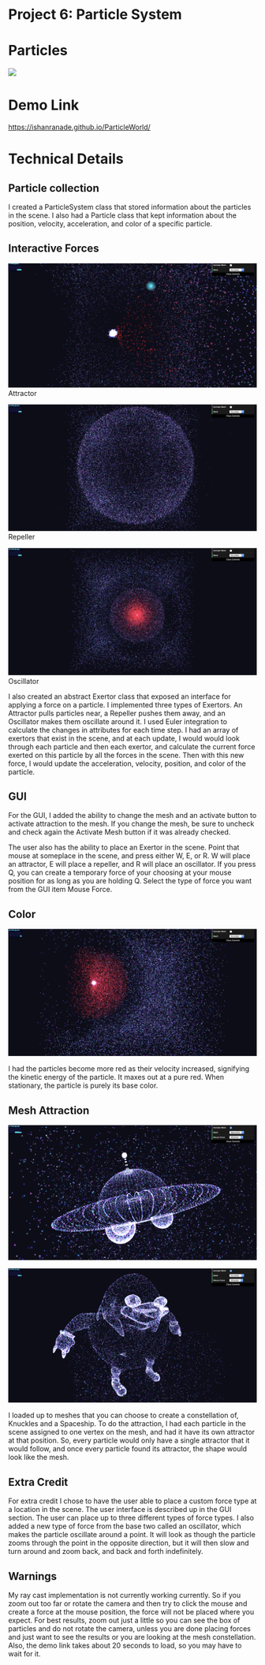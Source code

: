 
# Project 6: Particle System

# Particles

![](shot-start.png)

# Demo Link

https://ishanranade.github.io/ParticleWorld/

# Technical Details

## Particle collection
I created a ParticleSystem class that stored information about the particles in the scene.  I also had a Particle class that kept information about the position, velocity, acceleration, and color of a specific particle.  

## Interactive Forces

![](shot-attractor.png)
Attractor

![](shot-repeller.png)
Repeller

![](shot-oscillator.png)
Oscillator

I also created an abstract Exertor class that exposed an interface for applying a force on a particle.  I implemented three types of Exertors.  An Attractor pulls particles near, a Repeller pushes them away, and an Oscillator makes them oscillate around it.  I used Euler integration to calculate the changes in attributes for each time step.  I had an array of exertors that exist in the scene, and at each update, I would would look through each particle and then each exertor, and calculate the current force exerted on this particle by all the forces in the scene.  Then with this new force, I would update the acceleration, velocity, position, and color of the particle.

## GUI

For the GUI, I added the ability to change the mesh and an activate button to activate attraction to the mesh.  If you change the mesh, be sure to uncheck and check again the Activate Mesh button if it was already checked.

The user also has the ability to place an Exertor in the scene.  Point that mouse at someplace in the scene, and press either W, E, or R.  W will place an attractor, E will place a repeller, and R will place an oscillator.  If you press Q, you can create a temporary force of your choosing at your mouse position for as long as you are holding Q.  Select the type of force you want from the GUI item Mouse Force.

## Color

![](shot-color.png)

I had the particles become more red as their velocity increased, signifying the kinetic energy of the particle.  It maxes out at a pure red.  When stationary, the particle is purely its base color.

## Mesh Attraction

![](shot-spaceship.png)

![](shot-knuckles.png)

I loaded up to meshes that you can choose to create a constellation of, Knuckles and a Spaceship.  To do the attraction, I had each particle in the scene assigned to one vertex on the mesh, and had it have its own attractor at that position.  So, every particle would only have a single attractor that it would follow, and once every particle found its attractor, the shape would look like the mesh.

## Extra Credit

For extra credit I chose to have the user able to place a custom force type at a location in the scene.  The user interface is described up in the GUI section.  The user can place up to three different types of force types.  I also added a new type of force from the base two called an oscillator, which makes the particle oscillate around a point.  It will look as though the particle zooms through the point in the opposite direction, but it will then slow and turn around and zoom back, and back and forth indefinitely.

## Warnings

My ray cast implementation is not currently working currently.  So if you zoom out too far or rotate the camera and then try to click the mouse and create a force at the mouse position, the force will not be placed where you expect.  For best results, zoom out just a little so you can see the box of particles and do not rotate the camera, unless you are done placing forces and just want to see the results or you are looking at the mesh constellation.  Also, the demo link takes about 20 seconds to load, so you may have to wait for it.
